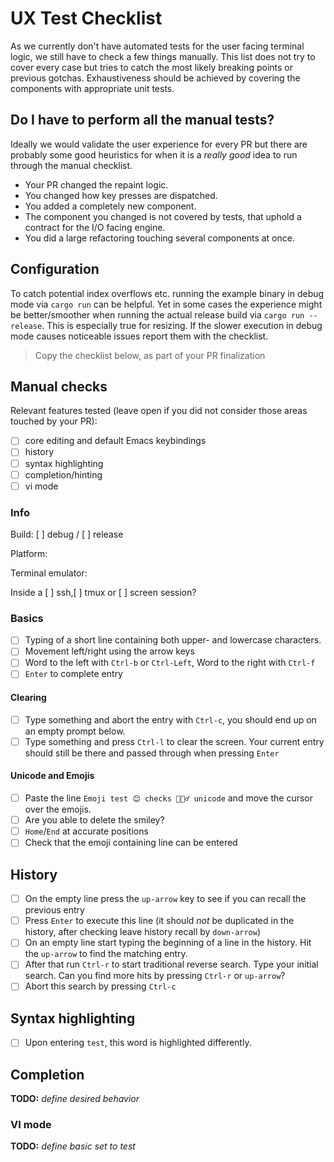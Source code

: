 # UX Test Checklist

As we currently don't have automated tests for the user facing terminal logic, we still have to check a few things manually.
This list does not try to cover every case but tries to catch the most likely breaking points or previous gotchas.
Exhaustiveness should be achieved by covering the components with appropriate unit tests.

## Do I have to perform all the manual tests?

Ideally we would validate the user experience for every PR but there are probably some good heuristics for when it is a *really good* idea to run through the manual checklist.

- Your PR changed the repaint logic.
- You changed how key presses are dispatched.
- You added a completely new component.
- The component you changed is not covered by tests, that uphold a contract for the I/O facing engine.
- You did a large refactoring touching several components at once.

## Configuration

To catch potential index overflows etc. running the example binary in debug mode via `cargo run` can be helpful. Yet in some cases the experience might be better/smoother when running the actual release build via `cargo run --release`. This is especially true for resizing. If the slower execution in debug mode causes noticeable issues report them with the checklist.

> Copy the checklist below, as part of your PR finalization

## Manual checks

Relevant features tested (leave open if you did not consider those areas touched by your PR):

- [ ] core editing and default Emacs keybindings
- [ ] history
- [ ] syntax highlighting
- [ ] completion/hinting
- [ ] vi mode

### Info

Build: [ ] debug / [ ] release

Platform:

Terminal emulator:

Inside a [ ] ssh,[ ] tmux or [ ] screen session?

### Basics

- [ ] Typing of a short line containing both upper- and lowercase characters.
- [ ] Movement left/right using the arrow keys
- [ ] Word to the left with `Ctrl-b` or `Ctrl-Left`, Word to the right with `Ctrl-f`
- [ ] `Enter` to complete entry

#### Clearing

- [ ] Type something and abort the entry with `Ctrl-c`, you should end up on an empty prompt below.
- [ ] Type something and press `Ctrl-l` to clear the screen. Your current entry should still be there and passed through when pressing `Enter`

#### Unicode and Emojis

- [ ] Paste the line `Emoji test 😊 checks 🤦🏼‍♂️ unicode` and move the cursor over the emojis.
- [ ] Are you able to delete the smiley?
- [ ] `Home`/`End` at accurate positions
- [ ] Check that the emoji containing line can be entered

## History

- [ ] On the empty line press the `up-arrow` key to see if you can recall the previous entry
- [ ] Press `Enter` to execute this line (it should *not* be duplicated in the history, after checking leave history recall by `down-arrow`)
- [ ] On an empty line start typing the beginning of a line in the history. Hit the `up-arrow` to find the matching entry.
- [ ] After that run `Ctrl-r` to start traditional reverse search. Type your initial search. Can you find more hits by pressing `Ctrl-r` or `up-arrow`?
- [ ] Abort this search by pressing `Ctrl-c`

## Syntax highlighting

- [ ] Upon entering `test`, this word is highlighted differently.

## Completion

**TODO:** *define desired behavior*

### VI mode

**TODO:** *define basic set to test*
